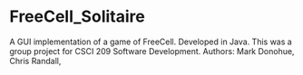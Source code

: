 # FreeCell_Solitaire
A GUI implementation of a game of FreeCell. Developed in Java. This was a group project for CSCI 209 Software Development. Authors: Mark Donohue, Chris Randall, 
